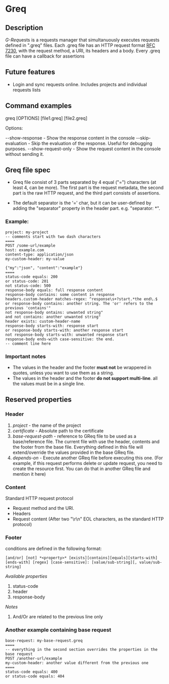 # Greq

## Description

*G-Req*uests is a requests manager that simultanuously executes requests defined in ".greq" files. 
Each .greq file has an HTTP request format [RFC 7230](https://datatracker.ietf.org/doc/html/rfc7230#page-19), 
with the request method, a URI, its headers and a body.
Every .greq file can have a callback for assertions

## Future features

- Login and sync requests online. Includes projects and individual requests lists

## Command examples

greq [OPTIONS] [file1.greq] [file2.greq]

Options:

--show-response - Show the response content in the console
--skip-evaluation - Skip the evaluation of the response. Useful for debugging purposes.
--show-request-only - Show the request content in the console without sending it.

## Greq file spec

- Greq file consist of 3 parts separated by 4 equal ("=") characters (at least 4, can be more). 
The first part is the request metadata, the second part is the raw HTTP request, and the third part consists of assertions. 

- The default separator is the '=' char, but it can be user-defined by adding the "separator" property in the header part. e.g. "separator: *".


### Example:

```
project: my-project
-- comments start with two dash characters
====
POST /some-url/example
host: example.com 
content-type: application/json
my-custom-header: my-value

{"my":"json", "content":"example"}
====
status-code equals: 200
or status-code: 201
not status-code: 500
response-body equals: full response content
response-body contains: some content in response
headers.custom-header matches-regex: ^response\s+?start.*the end\.$
or response-body contains: another string. The 'or' refers to the previous 'contains'"
not response-body ontains: unwanted string"
and not contains: another unwanted string"
header exists: custom-header-name
response-body starts-with: response start
or response-body starts-with: another response start
not response-body starts-with: unwanted response start
response-body ends-with case-sensitive: the end.
-- comment line here
```

### Important notes

- The values in the header and the footer **must not** be wrappered in quotes, unless you want to use them as a string.
- The values in the header and the footer **do not support multi-line**. all the values must be in a single line.

## Reserved properties

### Header

1. *project* - the name of the project
2. *certificate* - Absolute path to the certificate
3. *base-request-path* - reference to GReq file to be used as a base/reference file. The current file with use the header, contents and the footer
from the base file. Everything defined in this file will extend/override the values provided in the base GReq file.
4. *depends-on* - Execute another GReq file before executing this one. (For example, if this request performs delete or update request, you need to create the resource first. You can do that in another GReq file and mention it here)

### Content

Standard HTTP request protocol

+ Request method and the URI.
+ Headers
+ Request content (After two "\r\n" EOL characters, as the standard HTTP protocol)

### Footer

conditions are defined in the following format:

```
[and/or] [not] *<property>* [exists][contains][equals][starts-with][ends-with] [regex] [case-sensitive]: [value/sub-string][, value/sub-string]
```

*Available properties*

1. status-code 
2. header
2. response-body

*Notes*

1. And/Or are related to the previous line only



### Another example containing base request

```
base-request: my-base-request.greq
====
-- everything in the second section overrides the properties in the base request
POST /another-url/example
my-custom-header: another value different from the previous one
====
status-code equals: 400
or status-code equals: 404
```


